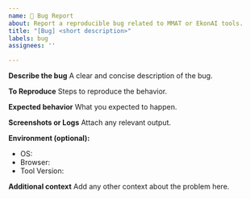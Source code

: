 ```yaml
---
name: 🐛 Bug Report
about: Report a reproducible bug related to MMAT or EkonAI tools.
title: "[Bug] <short description>"
labels: bug
assignees: ''

---
```


**Describe the bug**
A clear and concise description of the bug.

**To Reproduce**
Steps to reproduce the behavior.

**Expected behavior**
What you expected to happen.

**Screenshots or Logs**
Attach any relevant output.

**Environment (optional):**
 - OS:
 - Browser:
 - Tool Version:

**Additional context**
Add any other context about the problem here.
